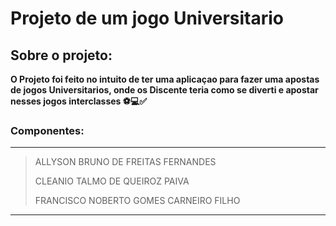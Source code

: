 # Projeto de um jogo Universitario

## Sobre o projeto:
**O Projeto foi feito no intuito de ter uma aplicaçao para fazer uma apostas de jogos Universitarios, onde os Discente teria como se diverti e apostar nesses jogos interclasses ⚽💻✅**

### Componentes:
-------------------------------------------------------------------
> ALLYSON BRUNO DE FREITAS FERNANDES
>
> CLEANIO TALMO DE QUEIROZ PAIVA
>
> FRANCISCO NOBERTO GOMES CARNEIRO FILHO
-------------------------------------------------------------------
